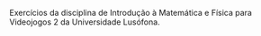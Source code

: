 Exercícios da disciplina de Introdução à Matemática e Física para Videojogos 2 da Universidade Lusófona.